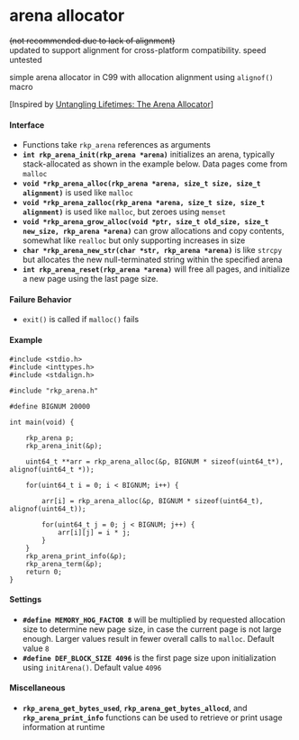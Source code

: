 # arena allocator
~~(not recommended due to lack of alignment)~~ <br>
updated to support alignment for cross-platform compatibility. speed untested <br>

simple arena allocator in C99 with allocation alignment using `alignof()` macro

[Inspired by [Untangling Lifetimes: The Arena Allocator](https://www.rfleury.com/p/untangling-lifetimes-the-arena-allocator)]

#### Interface
- Functions take `rkp_arena` references as arguments
- **`int rkp_arena_init(rkp_arena *arena)`** initializes an arena, typically stack-allocated as shown in the example below. Data pages come from `malloc`
- **`void *rkp_arena_alloc(rkp_arena *arena, size_t size, size_t alignment)`** is used like `malloc`
- **`void *rkp_arena_zalloc(rkp_arena *arena, size_t size, size_t alignment)`** is used like `malloc`, but zeroes using `memset`
- **`void *rkp_arena_grow_alloc(void *ptr, size_t old_size, size_t new_size, rkp_arena *arena)`** can grow allocations and copy contents, somewhat like `realloc` but only supporting increases in size
- **`char *rkp_arena_new_str(char *str, rkp_arena *arena)`** is like `strcpy` but allocates the new null-terminated string within the specified arena
- **`int rkp_arena_reset(rkp_arena *arena)`** will free all pages, and initialize a new page using the last page size.

#### Failure Behavior
- `exit()` is called if `malloc()` fails

#### Example
```
#include <stdio.h>
#include <inttypes.h>
#include <stdalign.h>

#include "rkp_arena.h"

#define BIGNUM 20000

int main(void) {

	rkp_arena p;
	rkp_arena_init(&p);

	uint64_t **arr = rkp_arena_alloc(&p, BIGNUM * sizeof(uint64_t*), alignof(uint64_t *));

	for(uint64_t i = 0; i < BIGNUM; i++) {

		arr[i] = rkp_arena_alloc(&p, BIGNUM * sizeof(uint64_t), alignof(uint64_t));

		for(uint64_t j = 0; j < BIGNUM; j++) {
			arr[i][j] = i * j;
		}
	}
	rkp_arena_print_info(&p);
	rkp_arena_term(&p);
	return 0;
}
```

#### Settings
- **`#define MEMORY_HOG_FACTOR 8`** will be multiplied by requested allocation size to determine new page size, in case the current page is not large enough. Larger values result in fewer overall calls to `malloc`. Default value `8`
- **`#define DEF_BLOCK_SIZE 4096`** is the first page size upon initialization using `initArena()`. Default value `4096`

#### Miscellaneous
- **`rkp_arena_get_bytes_used`**, **`rkp_arena_get_bytes_allocd`**, and **`rkp_arena_print_info`** functions can be used to retrieve or print usage information at runtime
